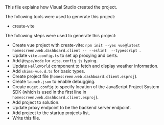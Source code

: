 This file explains how Visual Studio created the project.

The following tools were used to generate this project:

- create-vite

The following steps were used to generate this project:

- Create vue project with create-vite: `npm init --yes vue@latest homescreen.web.dashboard.client -- --eslint  --typescript `.
- Update `vite.config.ts` to set up proxying and certs.
- Add `@type/node` for `vite.config.js` typing.
- Update `HelloWorld` component to fetch and display weather information.
- Add `shims-vue.d.ts` for basic types.
- Create project file (`homescreen.web.dashboard.client.esproj`).
- Create `launch.json` to enable debugging.
- Create `nuget.config` to specify location of the JavaScript Project System SDK (which is used in the first line in `homescreen.web.dashboard.client.esproj`).
- Add project to solution.
- Update proxy endpoint to be the backend server endpoint.
- Add project to the startup projects list.
- Write this file.
